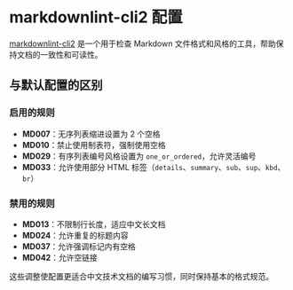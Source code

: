 # markdownlint-cli2 配置

[markdownlint-cli2](https://github.com/DavidAnson/markdownlint-cli2) 是一个用于检查 Markdown 文件格式和风格的工具，帮助保持文档的一致性和可读性。

## 与默认配置的区别

### 启用的规则

- **MD007**：无序列表缩进设置为 2 个空格
- **MD010**：禁止使用制表符，强制使用空格
- **MD029**：有序列表编号风格设置为 `one_or_ordered`，允许灵活编号
- **MD033**：允许使用部分 HTML 标签（`details`、`summary`、`sub`、`sup`、`kbd`、`br`）

### 禁用的规则

- **MD013**：不限制行长度，适应中文长文档
- **MD024**：允许重复的标题内容
- **MD037**：允许强调标记内有空格
- **MD042**：允许空链接

这些调整使配置更适合中文技术文档的编写习惯，同时保持基本的格式规范。
